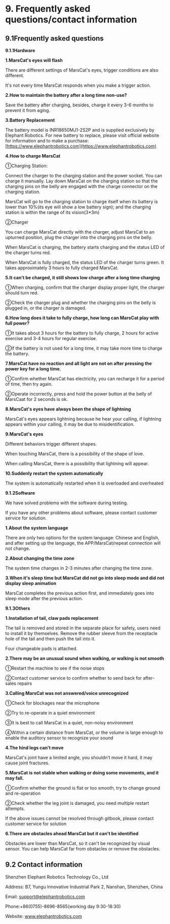# 9. Frequently asked questions/contact information

## 9.1Frequently asked questions

**9.1.1Hardware**

**1.MarsCat's eyes will flash**

There are different settings of MarsCat's eyes, trigger conditions are also different.

It's not every time MarsCat responds when you make a trigger action.

**2.How to maintain the battery after a long time non-use?**

Save the battery after charging, besides, charge it every 3-6 months to prevent it from aging.

**3.Battery Replacement**

The battery model is INR18650MJ1-2S2P and is supplied exclusively by Elephant Robotics. For new battery to replace, please visit official website for information and to make a purchase: [https://www.elephantrobotics.com](https://www.elephantrobotics.com)

**4.How to charge MarsCat**

①Charging Station:

Connect the charger to the charging station and the power socket. You can charge it manually. Lay down MarsCat on the charging station so that the charging pins on the belly are engaged with the charge connector on the charging station.

MarsCat will go to the charging station to charge itself when its battery is lower than 10%(its eye will show a low battery sign); and the charging station is within the range of its vision(3\*3m)

②Charger

You can charge MarsCat directly with the charger, adjust MarsCat to an upturned position, plug the charger into the charging pins on the belly.

When MarsCat is charging, the battery starts charging and the status LED of the charger turns red.

When MarsCat is fully charged, the status LED of the charger turns green. It takes approximately 3 hours to fully charged MarsCat.

**5.It can't be charged, it still shows low charge after a long time charging**

①When charging, confirm that the charger display proper light, the charger should turn red.

②Check the charger plug and whether the charging pins on the belly is plugged in, or the charger is damaged.

**6.How long does it take to fully charge, how long can MarsCat play with full power?**

①It takes about 3 hours for the battery to fully charge, 2 hours for active exercise and 3-4 hours for regular exercise.

②If the battery is not used for a long time, it may take more time to charge the battery.

**7.MarsCat have no reaction and all light are not on after pressing the power
key for a long time.**

①Confirm whether MarsCat has electricity, you can recharge it for a period of time, then try again.

②Operate incorrectly, press and hold the power button at the belly of MarsCaat for 2 seconds is ok.

**8.MarsCat's eyes have always been the shape of lightning**

MarsCat's eyes appears lightning because he hear your calling, if lightning appears within your calling, it may be due to misidentification.

**9.MarsCat's eyes**

Different behaviors trigger different shapes.

When touching MarsCat, there is a possibility of the shape of love.

When calling MarsCat, there is a possibility that lightning will appear.

**10.Suddenly restart the system automatically**

The system is automatically restarted when it is overloaded and overheated

**9.1.2Software**

We have solved problems with the software during testing.

If you have any other problems about software, please contact customer service for solution.

**1.About the system language**

There are only two options for the system language: Chinese and English, and after setting up the language, the APP/MarsCat/repeat connection will not change.

**2.About changing the time zone**

The system time changes in 2-3 minutes after changing the time zone.

**3.When it's sleep time but MarsCat did not go into sleep mode and did not display sleep animation**

MarsCat completes the previous action first, and immediately goes into sleep mode after the previous action.

**9.1.3Others**

**1.Installation of tail, claw pads replacement**

The tail is removed and stored in the separate place for safety, users need to install it by themselves. Remove the rubber sleeve from the receptacle hole of the tail and then push the tail into it.

Four changeable pads is attached.

**2.There may be an unusual sound when walking, or walking is not smooth**

①Restart the machine to see if the noise stops

②Contact customer service to confirm whether to send back for after-sales repairs

**3.Calling MarsCat was not answered/voice unrecognized**

①Check for blockages near the microphone

②Try to re-operate in a quiet environment

③It is best to call MarsCat in a quiet, non-noisy environment

④Within a certain distance from MarsCat, or the volume is large enough to enable the auditory sensor to recognize your sound

**4.The hind legs can't move**

MarsCat's joint have a limited angle, you shouldn’t move it hard, it may cause joint fractures.

**5.MarsCat is not stable when walking or doing some movements, and it may fall.**

①Confirm whether the ground is flat or too smooth, try to change ground and re-operation

②Check whether the leg joint is damaged, you need multiple restart attempts.

If the above issues cannot be resolved through gitbook, please contact customer
service for solution

**6.There are obstacles ahead MarsCat but it can't be identified**

Obstacles are lower than MarsCat, so it can't be recognized by visual sensor. You can help MarsCat far from obstacles or remove the obstacles.

## 9.2 Contact information

Shenzhen Elephant Robotics Technology Co., Ltd

Address: B7, Yungu Innovative Industrial Park 2, Nanshan, Shenzhen, China

Email: <support@elephantrobotics.com>

Phone:+86(0755)-8696-8565(working day 9:30-18:30)

Website: www.elephantrobotics.com
